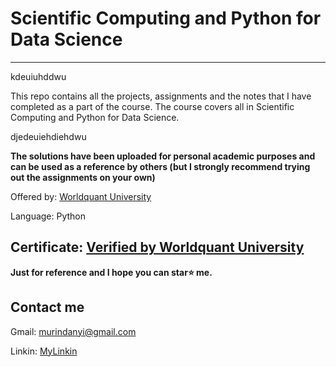 # Scientific Computing and Python for Data Science
*************************************************************************

kdeuiuhddwu

This repo contains all the projects, assignments and the notes that I have completed as a part of the course. The course covers all in Scientific Computing and Python for Data Science.

djedeuiehdiehdwu

**The solutions have been uploaded for personal academic purposes and can be used as a reference by others (but I strongly recommend trying out the assignments on your own)**

Offered by: [Worldquant University](https://wqu-apply.thedataincubator.com/)

Language: Python

## Certificate:  [Verified by Worldquant University ](https://wqu.thedataincubator.com/certificate/6315988161134592)


**Just for reference and I hope you can star⭐ me.**
  
## Contact me

  Gmail: murindanyi@gmail.com
  
  Linkin: [MyLinkin](https://www.linkedin.com/in/murindanyi-sudi-aa8793150/)
